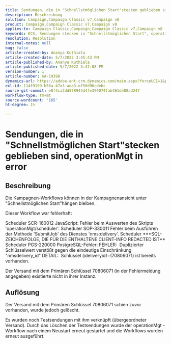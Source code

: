 ```yaml
---
title: Sendungen, die in "Schnellstmöglichen Start"stecken geblieben sind, operationMgt in error
description: Beschreibung
solution: Campaign,Campaign Classic v7,Campaign v8
product: Campaign,Campaign Classic v7,Campaign v8
applies-to: Campaign Classic,Campaign,Campaign Classic v7,Campaign v8
keywords: KCS, Sendungen stecken in "Schnellstmöglichen Start", operationMgt in Fehler
resolution: Resolution
internal-notes: null
bug: false
article-created-by: Ananya Kuthiala
article-created-date: 5/7/2022 3:45:43 PM
article-published-by: Ananya Kuthiala
article-published-date: 5/7/2022 3:47:08 PM
version-number: 1
article-number: KA-19398
dynamics-url: https://adobe-ent.crm.dynamics.com/main.aspx?forceUCI=1&pagetype=entityrecord&etn=knowledgearticle&id=d14b53bd-1cce-ec11-a7b5-0022480a8e40
exl-id: 114f9199-b56a-47a3-aea3-ef50d96cdebc
source-git-commit: e8f4ca2dd578944d4fe399074fab461de88ad247
workflow-type: tm+mt
source-wordcount: '165'
ht-degree: 1%

---
```


# Sendungen, die in &quot;Schnellstmöglichen Start&quot;stecken geblieben sind, operationMgt in error

## Beschreibung


Die Kampagnen-Workflows können in der Kampagnenansicht unter &quot;Schnellstmöglichen Start&quot;hängen bleiben.



Dieser Workflow war fehlerhaft:

Scheduler SCR-160012 JavaScript: Fehler beim Auswerten des Skripts &#39;operationMgt/scheduler&#39;.
Scheduler SOP-330011 Fehler beim Ausführen der Methode &#39;SubmitJob&#39; des Dienstes &#39;nms:delivery&#39;.
Scheduler \*\*\*SQL-ZEICHENFOLGE, DIE FÜR DIE ENTHALTENE CLIENT-INFO REDACTED IST\*\* Scheduler PGS-220000 PostgreSQL-Fehler: FEHLER:  Duplizierter Schlüsselwert verstößt gegen die eindeutige Einschränkung &quot;nmsdelivery_id&quot; DETAIL:  Schlüssel (ideliveryid)=(70806071) ist bereits vorhanden.

Der Versand mit dem Primären Schlüssel 70806071 (in der Fehlermeldung angegeben) existierte nicht in ihrer Instanz.


## Auflösung


Der Versand mit dem Primären Schlüssel 70806071 schien zuvor vorhanden, wurde jedoch gelöscht.

Es wurden noch Testsendungen mit ihm verknüpft (übergeordneter Versand). Durch das Löschen der Testsendungen wurde der operationMgt -Workflow nach einem Neustart erneut gestartet und die Workflows wurden erneut ausgeführt.
